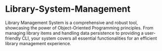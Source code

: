 # Library-System-Management
Library Management System is a comprehensive and robust tool, showcasing the power of Object-Oriented Programming principles. From managing library items and handling data persistence to providing a user-friendly CLI, your system covers all essential functionalities for an efficient library management experience.
